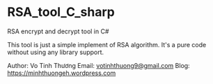 # RSA_tool_C_sharp
RSA encrypt and decrypt tool in C#

This tool is just a simple implement of RSA algorithm. It's a pure code without using any library support. 

Author: Vo Tinh Thương
Email: votinhthuong9@gmail.com
Blog: https://minhthuongeh.wordpress.com
